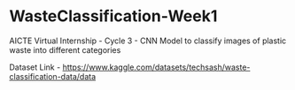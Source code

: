 # WasteClassification-Week1
AICTE Virtual Internship - Cycle 3 - CNN Model to classify images of plastic waste into different categories

Dataset Link - https://www.kaggle.com/datasets/techsash/waste-classification-data/data
